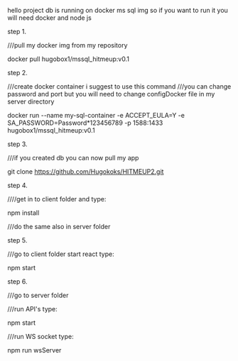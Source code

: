 hello project db is running on docker ms sql img 
so if you want to run it you will need docker and node js 



step 1. 

///pull my docker img from my repository

docker pull hugobox1/mssql_hitmeup:v0.1

step 2.

///create docker container i suggest to use this command
///you can change password and port but you will need to change configDocker file in my server directory 

docker run --name my-sql-container -e ACCEPT_EULA=Y -e SA_PASSWORD=Password*123456789 -p 1588:1433 hugobox1/mssql_hitmeup:v0.1


step 3.

///if you created db you can now pull my app 

git clone https://github.com/Hugokoks/HITMEUP2.git

step 4.

////get in to client folder and type:

npm install

///do the same also in server folder

step 5.

///go to client folder start react type:

npm start

step 6.

///go to server folder 

///run API's type:

npm start

///run WS socket type:

npm run wsServer 



